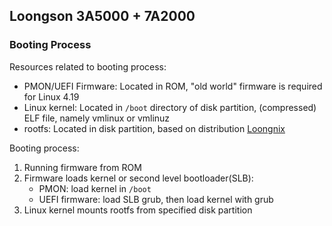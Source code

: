 ## Loongson 3A5000 + 7A2000

### Booting Process

Resources related to booting process:

- PMON/UEFI Firmware: Located in ROM, "old world" firmware is required for Linux 4.19
- Linux kernel: Located in `/boot` directory of disk partition, (compressed) ELF file, namely vmlinux or vmlinuz
- rootfs: Located in disk partition, based on distribution [Loongnix](http://www.loongnix.cn/zh/loongnix/)

Booting process:

1. Running firmware from ROM
2. Firmware loads kernel or second level bootloader(SLB):
    - PMON: load kernel in `/boot`
    - UEFI firmware: load SLB grub, then load kernel with grub
3. Linux kernel mounts rootfs from specified disk partition
